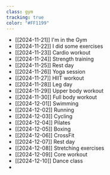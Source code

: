 ```yaml
---
class: gym
tracking: true
color: "#FF1199"
---
```

- [[2024-11-21]] I'm in the Gym
- [[2024-11-22]] I did some exercises
- [[2024-11-23]] Cardio workout
- [[2024-11-24]] Strength training
- [[2024-11-25]] Rest day
- [[2024-11-26]] Yoga session
- [[2024-11-27]] HIIT workout
- [[2024-11-28]] Leg day
- [[2024-11-29]] Upper body workout
- [[2024-11-30]] Full body workout
- [[2024-12-01]] Swimming
- [[2024-12-02]] Running
- [[2024-12-03]] Cycling
- [[2024-12-04]] Pilates
- [[2024-12-05]] Boxing
- [[2024-12-06]] CrossFit
- [[2024-12-07]] Rest day
- [[2024-12-08]] Stretching exercises
- [[2024-12-09]] Core workout
- [[2024-12-10]] Dance class
- 
